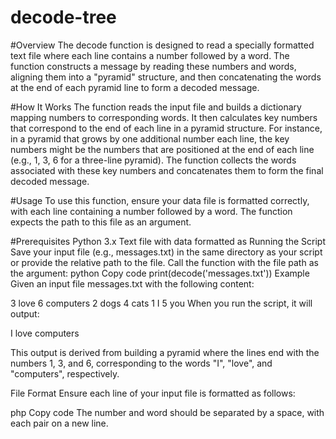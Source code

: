 # decode-tree
#Overview
The decode function is designed to read a specially formatted text file where each line contains a number followed by a word. The function constructs a message by reading these numbers and words, aligning them into a "pyramid" structure, and then concatenating the words at the end of each pyramid line to form a decoded message.

#How It Works
The function reads the input file and builds a dictionary mapping numbers to corresponding words. It then calculates key numbers that correspond to the end of each line in a pyramid structure. For instance, in a pyramid that grows by one additional number each line, the key numbers might be the numbers that are positioned at the end of each line (e.g., 1, 3, 6 for a three-line pyramid). The function collects the words associated with these key numbers and concatenates them to form the final decoded message.

#Usage
To use this function, ensure your data file is formatted correctly, with each line containing a number followed by a word. The function expects the path to this file as an argument.

#Prerequisites
Python 3.x
Text file with data formatted as <number> <word>
Running the Script
Save your input file (e.g., messages.txt) in the same directory as your script or provide the relative path to the file.
Call the function with the file path as the argument:
python
Copy code
print(decode('messages.txt'))
Example
Given an input file messages.txt with the following content:

3 love
6 computers
2 dogs
4 cats
1 I
5 you
When you run the script, it will output:

I love computers

This output is derived from building a pyramid where the lines end with the numbers 1, 3, and 6, corresponding to the words "I", "love", and "computers", respectively.

File Format
Ensure each line of your input file is formatted as follows:

php
Copy code
<number> <word>
The number and word should be separated by a space, with each pair on a new line.
